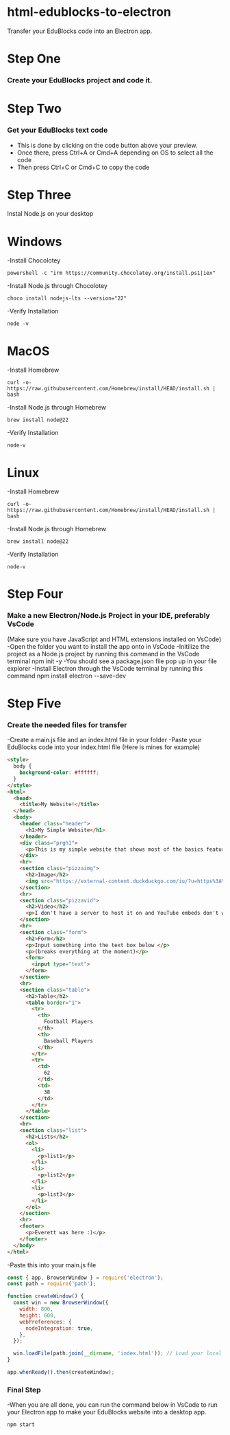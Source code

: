 # html-edublocks-to-electron
Transfer your EduBlocks code into an Electron app.

# Step One

### Create your EduBlocks project and code it.

# Step Two

### Get your EduBlocks text code
- This is done by clicking on the code button above your preview.
- Once there, press Ctrl+A or Cmd+A depending on OS to select all the code
- Then press Ctrl+C or Cmd+C to copy the code

# Step Three
Instal Node.js on your desktop

 # Windows
 -Install Chocolotey
 ```
 powershell -c "irm https://community.chocolatey.org/install.ps1|iex"
```

 -Install Node.js through Chocolotey
 ```
 choco install nodejs-lts --version="22"
```

 -Verify Installation
 ```
 node -v
```

 # MacOS
 -Install Homebrew
 ```
 curl -o- https://raw.githubusercontent.com/Homebrew/install/HEAD/install.sh | bash
```

 -Install Node.js through Homebrew
 ```
 brew install node@22
```

 -Verify Installation
 ```
 node-v
```

 # Linux
  -Install Homebrew
  ```
 curl -o- https://raw.githubusercontent.com/Homebrew/install/HEAD/install.sh | bash
```

 -Install Node.js through Homebrew
 ```
 brew install node@22
 ```

 -Verify Installation
 ```
 node-v
```

 # Step Four
 
### Make a new Electron/Node.js Project in your IDE, preferably VsCode
(Make sure you have JavaScript and HTML extensions installed on VsCode)
-Open the folder you want to install the app onto in VsCode
-Initilize the project as a Node.js project by running this command in the VsCode terminal
npm init -y
-You should see a package.json file pop up in your file explorer
-Install Electron through the VsCode terminal by running this command
npm install electron --save-dev

# Step Five

### Create the needed files for transfer
-Create a main.js file and an index.html file in your folder
-Paste your EduBlocks code into your index.html file (Here is mines for example)

```html
<style>
  body {
    background-color: #ffffff;
  }
</style>
<html>
  <head>
    <title>My Website!</title>
  </head>
  <body>
    <header class="header">
      <h1>My Simple Website</h1>
    </header>
    <div class="prgh1">
      <p>This is my simple website that shows most of the basics features you might want.</p>
    </div>
    <hr>
    <section class="pizzaimg">
      <h2>Image</h2>
      <img src="https://external-content.duckduckgo.com/iu/?u=https%3A%2F%2Ftse1.mm.bing.net%2Fth%3Fid%3DOIP.D4lCG7dGjMJwO07EHm1uIQHaHa%26pid%3DApi&f=1&ipt=b8037f6bad283f7bb0157b6a48fa0269d529958dfd1f4408fcf0b7175dbd762c&ipo=images">
    </section>
    <hr>
    <section class="pizzavid">
      <h2>Video</h2>
      <p>I don't have a server to host it on and YouTube embeds don't work :( sorry</p>
    </section>
    <hr>
    <section class="form">
      <h2>Form</h2>
      <p>Input something into the text box below </p>
      <p>(breaks everything at the moment)</p>
      <form>
        <input type="text">
      </form>
    </section>
    <hr>
    <section class="table">
      <h2>Table</h2>
      <table border="1">
        <tr>
          <th>
            Football Players
          </th>
          <th>
            Baseball Players
          </th>
        </tr>
        <tr>
          <td>
            62
          </td>
          <td>
            38
          </td>
        </tr>
      </table>
    </section>
    <hr>
    <section class="list">
      <h2>Lists</h2>
      <ol>
        <li>
          <p>list1</p>
        </li>
        <li>
          <p>list2</p>
        </li>
        <li>
          <p>list3</p>
        </li>
      </ol>
    </section>
    <hr>
    <footer>
      <p>Everett was here :)</p>
    </footer>
  </body>
</html>
```

-Paste this into your main.js file

```javascript
const { app, BrowserWindow } = require('electron');
const path = require('path');

function createWindow() {
  const win = new BrowserWindow({
    width: 800,
    height: 600,
    webPreferences: {
      nodeIntegration: true,
    },
  });

  win.loadFile(path.join(__dirname, 'index.html')); // Load your local HTML file
}

app.whenReady().then(createWindow);
```
### Final Step

-When you are all done, you can run the command below in VsCode to run your Electron app to make your EduBlocks website into a desktop app.
```
npm start
```


